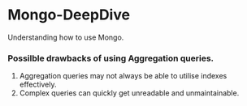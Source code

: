 # Mongo-DeepDive

Understanding how to use Mongo.

### Possilble drawbacks of using Aggregation queries.

1. Aggregation queries may not always be able to utilise indexes effectively.
2. Complex queries can quickly get unreadable and unmaintainable.
